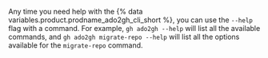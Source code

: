 Any time you need help with the {% data variables.product.prodname_ado2gh_cli_short %}, you can use the `--help` flag with a command. For example, `gh ado2gh --help` will list all the available commands, and `gh ado2gh migrate-repo --help` will list all the options available for the `migrate-repo` command.
